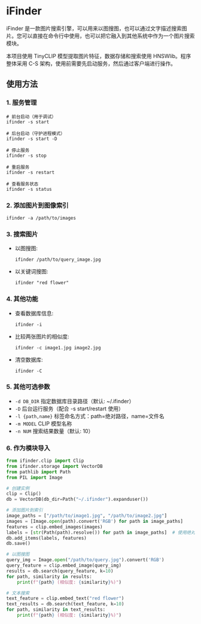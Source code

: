 # iFinder

iFinder 是一款图片搜索引擎，可以用来以图搜图，也可以通过文字描述搜索图片。您可以直接在命令行中使用，也可以把它融入到其他系统中作为一个图片搜索模块。

本项目使用 TinyCLIP 模型提取图片特征，数据存储和搜索使用 HNSWlib。程序整体采用 C-S 架构，使用前需要先启动服务，然后通过客户端进行操作。

## 使用方法

### 1. 服务管理

```shell
# 前台启动（用于调试）
ifinder -s start

# 后台启动（守护进程模式）
ifinder -s start -D

# 停止服务
ifinder -s stop

# 重启服务
ifinder -s restart

# 查看服务状态
ifinder -s status
```

### 2. 添加图片到图像索引

```shell
ifinder -a /path/to/images
```

### 3. 搜索图片

- 以图搜图:

    ```shell
    ifinder /path/to/query_image.jpg
    ```

- 以关键词搜图:

    ```shell
    ifinder "red flower"
    ```

### 4. 其他功能

- 查看数据库信息:

    ```shell
    ifinder -i
    ```

- 比较两张图片的相似度:

    ```shell
    ifinder -c image1.jpg image2.jpg
    ```

- 清空数据库:

    ```shell
    ifinder -C
    ```

### 5. 其他可选参数

- `-d DB_DIR`   指定数据库目录路径（默认: ~/.ifinder）
- `-D`          后台运行服务（配合 -s start/restart 使用）
- `-l {path,name}` 标签命名方式：path=绝对路径，name=文件名
- `-m MODEL`    CLIP 模型名称
- `-n NUM`      搜索结果数量（默认: 10）

### 6. 作为模块导入

```python
from ifinder.clip import Clip
from ifinder.storage import VectorDB
from pathlib import Path
from PIL import Image

# 创建实例
clip = Clip()
db = VectorDB(db_dir=Path("~/.ifinder").expanduser())

# 添加图片到索引
image_paths = ["/path/to/image1.jpg", "/path/to/image2.jpg"]
images = [Image.open(path).convert('RGB') for path in image_paths]
features = clip.embed_images(images)
labels = [str(Path(path).resolve()) for path in image_paths]  # 使用绝对路径作为标签
db.add_items(labels, features)
db.save()

# 以图搜图
query_img = Image.open("/path/to/query.jpg").convert('RGB')
query_feature = clip.embed_image(query_img)
results = db.search(query_feature, k=10)
for path, similarity in results:
    print(f"{path} (相似度: {similarity}%)")

# 文本搜索
text_feature = clip.embed_text("red flower")
text_results = db.search(text_feature, k=10)
for path, similarity in text_results:
    print(f"{path} (相似度: {similarity}%)")
```
